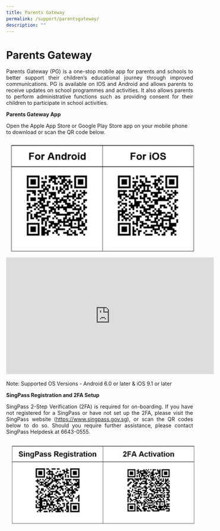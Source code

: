 ```yaml
---
title: Parents Gateway
permalink: /support/parentsgateway/
description: ""
---
```

<h1>Parents Gateway</h1>
<p align="justify">Parents Gateway (PG) is a one-stop mobile app for parents and schools to better support their children’s educational journey through improved communications. PG is available on IOS and Android and allows parents to receive updates on school programmes and activities. It also allows parents to perform administrative functions such as providing consent for their children to participate in school activities.</p>
<p><strong>Parents Gateway App</strong></p>
<p>Open the Apple App Store or Google Play Store app on your mobile phone to download or scan the QR code below.</p>
<div class="center"><img style="width:500px; padding:10px" src="/images/parents_qrcode.png" alt="parents_qrcode.png"></div>

<div class="center">
  <iframe allowfullscreen="" allow="accelerometer; autoplay; clipboard-write; encrypted-media; gyroscope; picture-in-picture" frameborder="0" title="YouTube video player" src="https://www.youtube.com/embed/tW9jwyuovOo" height="315" width="560"></iframe>
</div>

<p>Note: Supported OS Versions - Android 6.0 or later &amp; iOS 9.1 or later</p>

<div>
<p><strong>SingPass Registration and 2FA Setup</strong></p>
<p align="justify">SingPass 2-Step Verification (2FA) is required for on-boarding. If you have not registered for a SingPass or have not set up the 2FA, please visit the SingPass website (<a href="https://www.singpass.gov.sg/" target="_blank" rel="noopener">https://www.singpass.gov.sg</a>), or scan the QR codes below to do so. Should you require further assistance, please contact SingPass Helpdesk at 6643-0555.</p>
</div>
<div><img style="width:600px; padding:10px;" src="/images/parents_qrcode_2.png" alt="parents_qrcode_2.png">
</div>